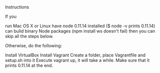 Instructions

If you

run Mac OS X or Linux
have node 0.11.14 installed ($ node -v prints 0.11.14)
can bulid binary Node packages (npm install ws doesn't fail)
then you can skip all the steps below.

Otherwise, do the following:

Install VirtualBox
Install Vagrant
Create a folder, place Vagrantfile and setup.sh into it
Execute vagrant up, it will take a while. Make sure that it prints 0.11.14 at the end.
